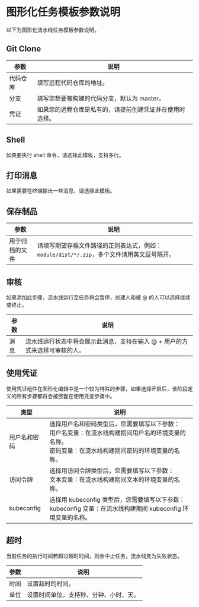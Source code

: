 # 图形化任务模板参数说明

以下为图形化流水线任务模板参数说明。

## Git Clone

| 参数     | 说明                                                     |
| -------- | -------------------------------------------------------- |
| 代码仓库 | 填写远程代码仓库的地址。                                 |
| 分支     | 填写您想要被构建的代码分支，默认为 master。               |
| 凭证     | 如果您的远程仓库是私有的，请提前创建凭证并在使用时选择。 |

## Shell

如果要执行 shell 命令，请选择此模板，支持多行。

## 打印消息

如果需要在终端输出一些消息，请选择此模板。

## 保存制品

| 参数           | 说明                                                         |
| -------------- | ------------------------------------------------------------ |
| 用于归档的文件 | 请填写期望存档文件路径的正则表达式，例如：`module/dist/*/.zip`，多个文件请用英文逗号隔开。 |

## 审核

如果添加此步骤，流水线运行至任务将会暂停，创建人和被 @ 的人可以选择继续或终止。

| 参数 | 说明                                                         |
| ---- | ------------------------------------------------------------ |
| 消息 | 流水线运行状态中将会展示此消息，支持在输入 @ + 用户的方式来选择可审核的人。 |

## 使用凭证

使用凭证组件在图形化编辑中是一个较为特殊的步骤，如果选择开启后，该阶段定义的所有步骤都将会被嵌套在使用凭证步骤中。

| 类型         | 说明                                                         |
| ------------ | ------------------------------------------------------------ |
| 用户名和密码 | 选择用户名和密码类型后，您需要填写以下参数：<br />用户名变量：在流水线构建期间用户名的环境变量的名称。<br />密码变量：在流水线构建期间密码的环境变量的名称。 |
| 访问令牌     | 选择用访问令牌类型后，您需要填写以下参数：<br />文本变量：在流水线构建期间文本的环境变量的名称。 |
| kubeconfig   | 选择用 kubeconfig 类型后，您需要填写以下参数：<br />kubeconfig 变量：在流水线构建期间 kubeconfig 环境变量的名称。 |

## 超时

当前任务的执行时间若超过超时时间，则会中止任务，流水线变为失败状态。

| 参数 | 说明                                   |
| ---- | -------------------------------------- |
| 时间 | 设置超时的时间。                       |
| 单位 | 设置时间单位，支持秒、分钟、小时、天。 |